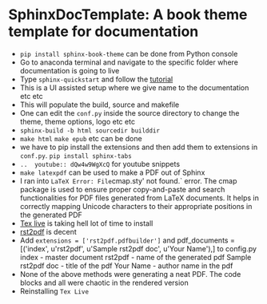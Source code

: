 # SphinxDocTemplate: A book theme template for documentation
- `pip install sphinx-book-theme` can be done from Python console
- Go to anaconda terminal and navigate to the specific folder where documentation is going to live
- Type `sphinx-quickstart` and follow the [tutorial](https://www.sphinx-doc.org/en/master/tutorial/getting-started.html#setting-up-your-project-and-development-environment)
- This is a UI assisted setup where we give name to the documentation etc etc
- This will populate the build, source and makefile
- One can edit the `conf.py` inside the source directory to change the theme, theme options, logo etc etc
- `sphinx-build -b html sourcedir builddir`
- `make html` `make epub` etc can be done
- we have to pip install the extensions and then add them to extensions in `conf.py`. `pip install sphinx-tabs`
- `..  youtube:: dQw4w9WgXcQ` for youtube snippets
- `make latexpdf` can be used to make a PDF out of Sphinx
- I ran into ` LaTeX Error: File `cmap.sty' not found.` error. The cmap package is used to ensure proper copy-and-paste and search functionalities for PDF files generated from LaTeX documents. It helps in correctly mapping Unicode characters to their appropriate positions in the generated PDF
- [Tex live](https://www.tug.org/texlive/windows.html#w64) is taking hell lot of time to install
- [rst2pdf](https://gist.github.com/alfredodeza/7fb5c667addb1c6963b9) is decent
- Add `extensions = ['rst2pdf.pdfbuilder']` and pdf_documents = [('index', u'rst2pdf', u'Sample rst2pdf doc', u'Your Name'),] to config.py
index - master document
rst2pdf - name of the generated pdf
Sample rst2pdf doc - title of the pdf
Your Name - author name in the pdf
- None of the above methods were generating a neat PDF. The code blocks and all were chaotic in the rendered version
- Reinstalling `Tex Live`
